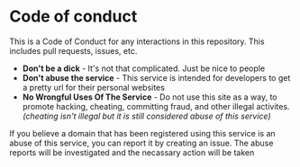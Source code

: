 # Code of conduct
This is a Code of Conduct for any interactions in this repository. This includes pull requests, issues, etc.

* **Don't be a dick** - It's not that complicated. Just be nice to people
* **Don't abuse the service** - This service is intended for developers to get a pretty url for their personal websites
* **No Wrongful Uses Of The Service** - Do not use this site as a way, to promote hacking, cheating, committing fraud, and other illegal activites.
  *(cheating isn't illegal but it is still considered abuse of this service)*

If you believe a domain that has been registered using this service is an abuse of this service, you can report it by creating an issue.
The abuse reports will be investigated and the necassary action will be taken
